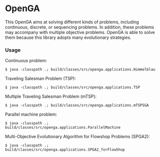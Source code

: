 # OpenGA
This OpenGA aims at solving different kinds of problems, including continuous, discrete, or sequencing problems. In addition, these problems may accompany with multiple objective problems. OpenGA is able to solve them because this library adopts many evolutionary strategies.

### Usage
Continuous problem:
```
$ java -classpath .; build/classes/src/openga.applications.Himmelblau
```

Traveling Salesman Problem (TSP):
```
$ java -classpath .; build/classes/src/openga.applications.TSP
```

Multiple Traveling Salesman Problem (mTSP):
```
$ java -classpath .; build/classes/src/openga.applications.mTSPSGA
```

Parallel machine problem:
```
$ java -classpath .; build/classes/src/openga.applications.ParallelMachine
```

Multi-Objective Evolutionary Algorithm for Flowshop Problems (SPGA2):
```
$ java -classpath .; build/classes/src/openga.applications.SPGA2_forFlowShop
```
